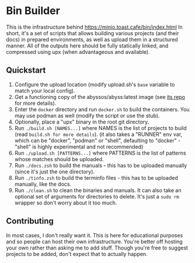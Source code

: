 # Bin Builder

This is the infrastructure behind https://minio.toast.cafe/bin/index.html
In short, it's a set of scripts that allows building various projects (and their docs) in prepared environments, as well as upload them in a structured manner.
All of the outputs here should be fully statically linked, and compressed using upx (when advantageous and available).

## Quickstart

1. Configure the upload location (modify upload.sh's `base` variable to match your local config).
2. Get a functioning copy of the abyssos/abyss:latest image (see [its repo](https://github.com/abyss-os/docker) for more details).
3. Enter the `docker` directory and run `docker.sh` to build the containers. You may use podman as well (modify the script or use the stub).
4. Optionally, place a "upx" binary in the root git directory.
5. Run `./build.sh [NAMES...]` where NAMES is the list of projects to build (read `build.sh for more details`). (it also takes a "RUNNER" env var, which can be "docker", "podman" or "shell", defaulting to "docker" - "shell" is highly experimental and not recommended)
6. Run `./upload.sh [PATTERNS...]` where PATTERNS is the list of patterns whose matches should be uploaded.
7. Run `./docs.zsh` to build the manuals - this has to be uploaded manually (since it's just the one directory).
8. Run `./tinfo.zsh` to build the terminfo files - this has to be uploaded manually, like the docs.
9. Run `./clean.sh` to clean the binaries and manuals. It can also take an optional set of arguments for directories to delete. It's just a `sudo rm` wrapper so don't worry about it too much.

## Contributing

In most cases, I don't really want it.
This is here for educational purposes and so people can host their own infrastructure.
You're better off hosting your own rather than asking me to add stuff.
Though you're free to suggest projects to be added, don't expect that to actually happen.
